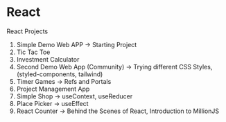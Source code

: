 # React

React Projects

1. Simple Demo Web APP -> Starting Project
2. Tic Tac Toe
3. Investment Calculator
4. Second Demo Web App (Community) -> Trying different CSS Styles, (styled-components, tailwind)
5. Timer Games -> Refs and Portals
6. Project Management App
7. Simple Shop -> useContext, useReducer
8. Place Picker -> useEffect
9. React Counter -> Behind the Scenes of React, Introduction to MillionJS
